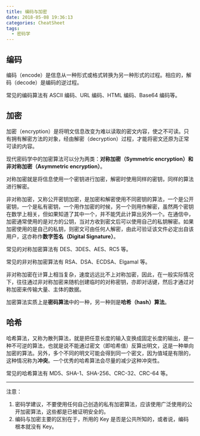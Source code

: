 ```yaml
---
title: 编码与加密
date: 2018-05-08 19:36:13
categories: CheatSheet
tags:
  - 密码学
---
```


## 编码

编码（encode）是信息从一种形式或格式转换为另一种形式的过程。相应的，解码（decode）是编码的逆过程。

常见的编码算法有 ASCII 编码、URL 编码、HTML 编码、Base64 编码等。

## 加密

加密（encryption）是将明文信息改变为难以读取的密文内容，使之不可读。只有拥有解密方法的对象，经由解密（decryption）过程，才能将密文还原为正常可读的内容。

现代密码学中的加密算法可以分为两类：**对称加密（Symmetric encryption）**和**非对称加密（Asymmetric encryption）**。

对称加密就是将信息使用一个密钥进行加密，解密时使用同样的密钥，同样的算法进行解密。

非对称加密，又称公开密钥加密，是加密和解密使用不同密钥的算法，一个是公开密钥，一个是私有密钥，一个用作加密的时候，另一个则用作解密，虽然两个密钥在数学上相关，但如果知道了其中一个，并不能凭此计算出另外一个。在通信中，加密通常使用的是对方的公钥，当对方收到密文后可以使用自己的私钥解密。如果加密使用的是自己的私钥，则密文可由任何人解密，由此可验证该文件必定出自该用户，这亦称作**数字签名（Digital Signature）**。

常见的对称加密算法有 DES、3DES、AES、RC5 等。

常见的非对称加密算法有 RSA、DSA、ECDSA、Elgamal 等。

非对称加密在计算上相当复杂，速度远远比不上对称加密，因此，在一般实际情况下，往往通过非对称加密来随机创建临时的对称密钥，亦即对话键，然后才通过对称加密来传输大量、主体的数据。

加密算法实质上是**密码算法**中的一种，另一种则是**哈希（hash）算法**。
<!-- more -->
## 哈希

哈希算法，又称为散列算法，就是把任意长度的输入变换成固定长度的输出，是一种不可逆的算法，也就是说不能通过密文（即哈希值）反算出明文，这是一种单向加密的算法。另外，多个不同的明文可能会得到同一个密文，因为值域是有限的，这种情况称为**冲突**。一个优秀的哈希算法会尽量的减少这种冲突性。

常见的哈希算法有 MD5、SHA-1、SHA-256、CRC-32、CRC-64 等。

----

注意：

1. 密码学建议，不要使用任何自己创造的私有加密算法，应该使用广泛使用的公开加密算法，这些都是已被证明安全的。
2. 编码与加密主要的区别在于，所用的 Key 是否是公共所知的，或者说，编码根本就没有 Key。
